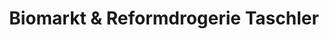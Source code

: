 ---
title: "Biomarkt & Reformdrogerie Taschler"
url: /lienz/biomarkt-und-reformdrogerie-taschler/
shop: Supermarkt
---